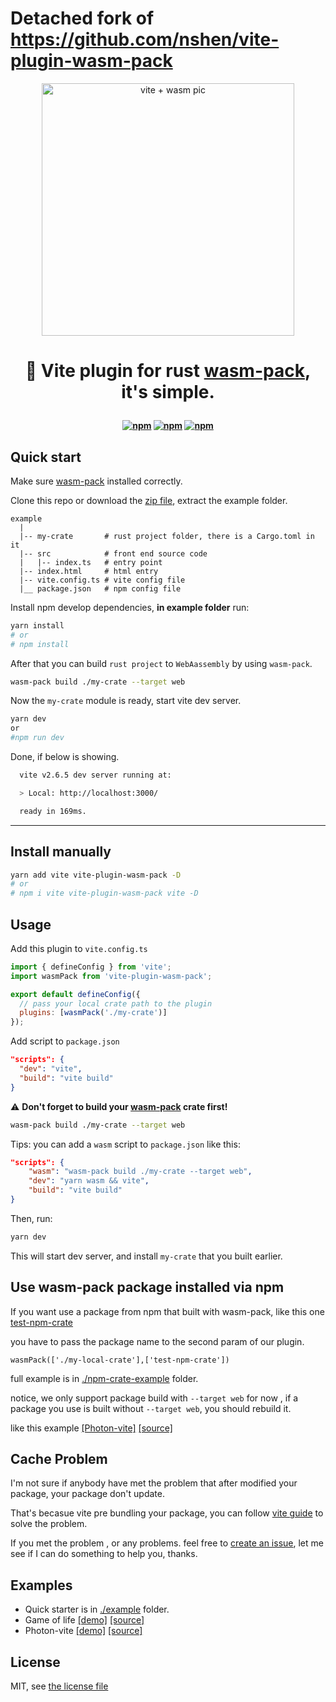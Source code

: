 # Detached fork of https://github.com/nshen/vite-plugin-wasm-pack

<p align="center">
  <img width="404" src="./banner.png" alt="vite + wasm pic"/>
</p>

<h1 align="center">
  
🦀 Vite plugin for rust [wasm-pack](https://github.com/rustwasm/wasm-pack), it's simple.
  
</h1>

<h4 align="center">
  
[![npm](https://img.shields.io/npm/v/vite-plugin-wasm-pack.svg)](https://www.npmjs.com/package/vite-plugin-wasm-pack)
[![npm](https://img.shields.io/npm/dt/vite-plugin-wasm-pack)](https://www.npmjs.com/package/vite-plugin-wasm-pack)
[![npm](https://img.shields.io/github/license/nshen/vite-plugin-wasm-pack)](https://www.npmjs.com/package/vite-plugin-wasm-pack)
  
</h4>

## Quick start

Make sure [wasm-pack](https://github.com/rustwasm/wasm-pack) installed correctly.

Clone this repo or download the [zip file](https://github.com/nshen/vite-plugin-wasm-pack/archive/refs/heads/main.zip), extract the example folder.

```
example
  |
  |-- my-crate       # rust project folder, there is a Cargo.toml in it
  |-- src            # front end source code
  |   |-- index.ts   # entry point
  |-- index.html     # html entry
  |-- vite.config.ts # vite config file
  |__ package.json   # npm config file
```

Install npm develop dependencies, **in example folder** run:

```bash
yarn install
# or
# npm install
```

After that you can build `rust project` to `WebAassembly` by using `wasm-pack`.

```bash
wasm-pack build ./my-crate --target web
```

Now the `my-crate` module is ready, start vite dev server.

```bash
yarn dev
or
#npm run dev
```

Done, if below is showing.

```bash
  vite v2.6.5 dev server running at:

  > Local: http://localhost:3000/

  ready in 169ms.
```

---

## Install manually

```bash
yarn add vite vite-plugin-wasm-pack -D
# or
# npm i vite vite-plugin-wasm-pack vite -D
```

## Usage

Add this plugin to `vite.config.ts`

```js
import { defineConfig } from 'vite';
import wasmPack from 'vite-plugin-wasm-pack';

export default defineConfig({
  // pass your local crate path to the plugin
  plugins: [wasmPack('./my-crate')]
});
```

Add script to `package.json`

```json
"scripts": {
  "dev": "vite",
  "build": "vite build"
}
```

⚠ **Don't forget to build your [wasm-pack](https://github.com/rustwasm/wasm-pack) crate first!**

```bash
wasm-pack build ./my-crate --target web
```

Tips: you can add a `wasm` script to `package.json` like this:

```json
"scripts": {
    "wasm": "wasm-pack build ./my-crate --target web",
    "dev": "yarn wasm && vite",
    "build": "vite build"
}
```

Then, run:

```bash
yarn dev
```

This will start dev server, and install `my-crate` that you built earlier.

## Use wasm-pack package installed via npm

If you want use a package from npm that built with wasm-pack, like this one [test-npm-crate](https://www.npmjs.com/package/test-npm-crate)

you have to pass the package name to the second param of our plugin.

`wasmPack(['./my-local-crate'],['test-npm-crate'])`

full example is in [./npm-crate-example](./npm-crate-example) folder.

notice, we only support package build with `--target web` for now , if a package you use is built without `--target web`, you should rebuild it. 

like this example  [[Photon-vite]](http://github.nshen.net/photon-vite/) [[source]](https://github.com/nshen/photon-vite)

## Cache Problem

I'm not sure if anybody have met the problem that after modified your package, your package don't update.

That's becasue vite pre bundling your package, you can follow [vite guide](
https://vitejs.dev/guide/dep-pre-bundling.html) to solve the problem.

If you met the problem , or any problems. feel free to [create an issue](https://github.com/nshen/vite-plugin-wasm-pack/issues), let me see if I can do something to help you, thanks.

## Examples

- Quick starter is in [./example](./example) folder.
- Game of life [[demo]](http://github.nshen.net/vite-wasm-game-of-life/dist/) [[source]](https://github.com/nshen/vite-wasm-game-of-life)
- Photon-vite [[demo]](http://github.nshen.net/photon-vite/) [[source]](https://github.com/nshen/photon-vite)


## License

MIT, see [the license file](./LICENSE)
